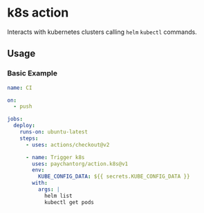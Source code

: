 k8s action
=============
Interacts with kubernetes clusters calling `helm` `kubectl` commands.

## Usage

### Basic Example

```yml
name: CI

on:
  - push

jobs:
  deploy:
    runs-on: ubuntu-latest
    steps:
      - uses: actions/checkout@v2

      - name: Trigger k8s
        uses: paychantorg/action.k8s@v1
        env:
          KUBE_CONFIG_DATA: ${{ secrets.KUBE_CONFIG_DATA }}
        with:
          args: |
            helm list
            kubectl get pods
